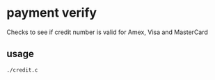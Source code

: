 # payment verify

Checks to see if credit number is valid for Amex, Visa and MasterCard

## usage

```bash
./credit.c
```
